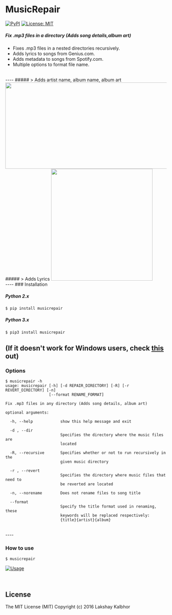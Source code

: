 # MusicRepair
[![PyPI](https://img.shields.io/pypi/pyversions/Django.svg)](https://pypi.python.org/pypi/musicrepair)
[![License: MIT](https://img.shields.io/badge/License-MIT-yellow.svg)](LICENSE)
##### Fix .mp3 files in a directory (Adds song details,album art)

* Fixes .mp3 files in a nested directories recursively.
* Adds lyrics to songs from Genius.com.
* Adds metadata to songs from Spotify.com.
* Multiple options to format file name.
<br>
----
##### > Adds artist name, album name, album art
<br>
<img src="https://s28.postimg.org/wibuzmq8d/Music_Repair_GIF.gif" width="800px" height="270px" />
<br>
##### > Adds Lyrics
<img src="https://s19.postimg.org/3rbf4ql4j/Screen_Shot_2016_11_28_at_2_37_00_AM.png" width="317px" height="350px" />
<br>
----
### Installation

##### Python 2.x
```sh
$ pip install musicrepair
```

##### Python 3.x
```sh
$ pip3 install musicrepair
```
(If it doesn't work for Windows users, check [this](https://github.com/lakshaykalbhor/MusicRepair/issues/9) out)
<br>
----
### Options

```
$ musicrepair -h
usage: musicrepair [-h] [-d REPAIR_DIRECTORY] [-R] [-r REVERT_DIRECTORY] [-n]
                   [--format RENAME_FORMAT]

Fix .mp3 files in any directory (Adds song details, album art)

optional arguments:

  -h, --help            show this help message and exit
  
  -d , --dir 
                        Specifies the directory where the music files are
                        located
                        
  -R, --recursive       Specifies whether or not to run recursively in the
                        given music directory
                        
  -r , --revert
                        Specifies the directory where music files that need to
                        be reverted are located
                        
  -n, --norename        Does not rename files to song title
  
  --format
                        Specify the title format used in renaming, these
                        keywords will be replaced respectively:
                        {title}{artist}{album}
```
<br>
----

### How to use

```sh
$ musicrepair
```

[![Usage](https://s18.postimg.org/53imrt015/Screen_Shot_2016_12_11_at_1_42_02_AM.png)](https://www.youtube.com/watch?v=UqsmRIIeTpg "MusicRepair - Usage")

<br>

License
----
The MIT License (MIT)
Copyright (c) 2016 Lakshay Kalbhor
